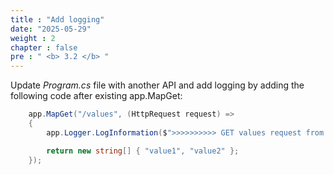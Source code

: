 ```yaml
---
title : "Add logging"
date: "2025-05-29"
weight : 2
chapter : false
pre : " <b> 3.2 </b> "
---
```



Update *Program.cs* file with another API and add logging by adding the following code after existing app.MapGet:

```csharp
    app.MapGet("/values", (HttpRequest request) =>
    {
        app.Logger.LogInformation($">>>>>>>>>> GET values request from {request.HttpContext.Connection.RemoteIpAddress}");

        return new string[] { "value1", "value2" };
    });
```
